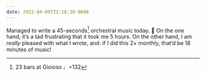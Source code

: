 ```yaml
---
date: 2022-04-09T22:18:30-0600
---
```


Managed to write a 45-seconds[^1] orchestral music today. 🎼 On the one hand, it’s a tad frustrating that it took me 5 hours. On the other hand, I am *really* pleased with what I wrote, and: if I did this 2× monthly, that’d be 18 minutes of music!

[^1]: 23 bars at Gioioso ♩=132